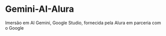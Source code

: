 # Gemini-AI-Alura
Imersão em AI Gemini, Google Studio, fornecida pela Alura em parceria com o Google
